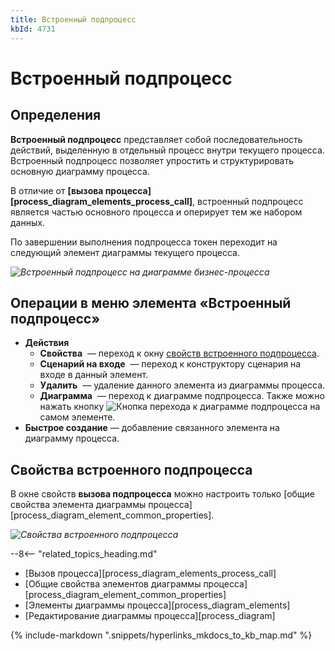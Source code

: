 ```yaml
---
title: Встроенный подпроцесс
kbId: 4731
---
```


# Встроенный подпроцесс

## Определения

**Встроенный подпроцесс** представляет собой последовательность действий, выделенную в отдельный процесс внутри текущего процесса. Встроенный подпроцесс позволяет упростить и структурировать основную диаграмму процесса.

В отличие от **[вызова процесса][process_diagram_elements_process_call]**, встроенный подпроцесс является частью основного процесса и оперирует тем же набором данных.

По завершении выполнения подпроцесса токен переходит на следующий элемент диаграммы текущего процесса.

_![Встроенный подпроцесс на диаграмме бизнес-процесса](/platform/v5.0/business_apps/diagrams/process_diagram/process_diagram_elements/actions/img/embedded_subprocess.png)_

## Операции в меню элемента «Встроенный подпроцесс»

- **Действия**
  - **Свойства** *‌* — переход к окну [свойств встроенного подпроцесса](#свойства-встроенного-подпроцесса).
  - **Сценарий на входе** *‌* — переход к конструктору сценария на входе в данный элемент.
  - **Удалить** *‌* — удаление данного элемента из диаграммы процесса.
  - **Диаграмма** *‌* — переход к диаграмме подпроцесса. Также можно нажать кнопку ![Кнопка перехода к диаграмме подпроцесса](/platform/v5.0/business_apps/diagrams/process_diagram/process_diagram_elements/actions/img/process_call_go_to_diagram.png) на самом элементе.
- **Быстрое создание** — добавление связанного элемента на диаграмму процесса.

## Свойства встроенного подпроцесса

В окне свойств **вызова подпроцесса** можно настроить только [общие свойства элемента диаграммы процесса][process_diagram_element_common_properties].

_![Свойства встроенного подпроцесса](/platform/v5.0/business_apps/diagrams/process_diagram/process_diagram_elements/actions/img/embedded_subprocess_properties.png)_

--8<-- "related_topics_heading.md"

- [Вызов процесса][process_diagram_elements_process_call]
- [Общие свойства элементов диаграммы процесса][process_diagram_element_common_properties]
- [Элементы диаграммы процесса][process_diagram_elements]
- [Редактирование диаграммы процесса][process_diagram]

{% include-markdown ".snippets/hyperlinks_mkdocs_to_kb_map.md" %}
